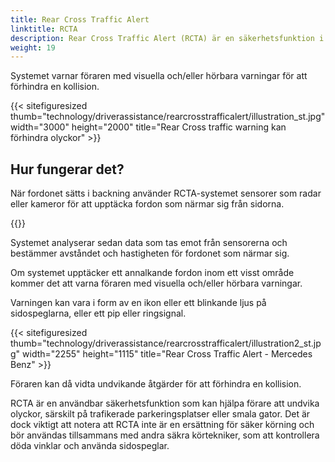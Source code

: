 ```yaml
---
title: Rear Cross Traffic Alert
linktitle: RCTA
description: Rear Cross Traffic Alert (RCTA) är en säkerhetsfunktion i vissa moderna bilar som använder sensorer för att upptäcka fordon som närmar sig från sidan när de backar ut från en parkeringsplats eller uppfart.
weight: 19
---
```

<!-- markdownlint-disable MD033 -->

Systemet varnar föraren med visuella och/eller hörbara varningar för att förhindra en kollision.

{{< sitefiguresized thumb="technology/driverassistance/rearcrosstrafficalert/illustration_st.jpg" width="3000" height="2000" title="Rear Cross traffic warning kan förhindra olyckor" >}}

## Hur fungerar det?

När fordonet sätts i backning använder RCTA-systemet sensorer som radar eller kameror för att upptäcka fordon som närmar sig från sidorna.

{{<evkxdisplayaddarticle />}}

Systemet analyserar sedan data som tas emot från sensorerna och bestämmer avståndet och hastigheten för fordonet som närmar sig.

Om systemet upptäcker ett annalkande fordon inom ett visst område kommer det att varna föraren med visuella och/eller hörbara varningar.

Varningen kan vara i form av en ikon eller ett blinkande ljus på sidospeglarna, eller ett pip eller ringsignal.

{{< sitefiguresized thumb="technology/driverassistance/rearcrosstrafficalert/illustration2_st.jpg" width="2255" height="1115" title="Rear Cross Traffic Alert - Mercedes Benz" >}}

Föraren kan då vidta undvikande åtgärder för att förhindra en kollision.

RCTA är en användbar säkerhetsfunktion som kan hjälpa förare att undvika olyckor, särskilt på trafikerade parkeringsplatser eller smala gator. Det är dock viktigt att notera att RCTA inte är en ersättning för säker körning och bör användas tillsammans med andra säkra körtekniker, som att kontrollera döda vinklar och använda sidospeglar.
